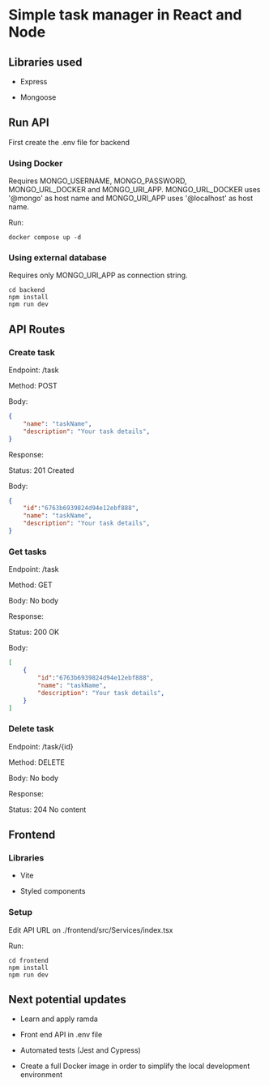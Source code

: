 # Simple task manager in React and Node

## Libraries used

- Express

- Mongoose

## Run API

First create the .env file for backend

### Using Docker

Requires MONGO_USERNAME, MONGO_PASSWORD, MONGO_URL_DOCKER and MONGO_URI_APP.
MONGO_URL_DOCKER uses '@mongo' as host name and MONGO_URI_APP uses '@localhost' as host name.

Run:

```shell
docker compose up -d
```

### Using external database

Requires only MONGO_URI_APP as connection string.

```shell
cd backend
npm install
npm run dev
```

## API Routes

### Create task

Endpoint: /task

Method: POST

Body:

```JSON
{
    "name": "taskName",
    "description": "Your task details",
}
```

Response:

Status: 201 Created

Body:

```JSON
{
    "id":"6763b6939824d94e12ebf888",
    "name": "taskName",
    "description": "Your task details",
}
```

### Get tasks

Endpoint: /task

Method: GET

Body: No body

Response:

Status: 200 OK

Body:

```JSON
[
    {
        "id":"6763b6939824d94e12ebf888",
        "name": "taskName",
        "description": "Your task details",
    }
]
```

### Delete task

Endpoint: /task/{id}

Method: DELETE

Body: No body

Response:

Status: 204 No content

## Frontend

### Libraries

- Vite

- Styled components

### Setup

Edit API URL on ./frontend/src/Services/index.tsx

Run:

```shell
cd frontend
npm install
npm run dev
```

## Next potential updates

- Learn and apply ramda

- Front end API in .env file

- Automated tests (Jest and Cypress)

- Create a full Docker image in order to simplify the local development environment
